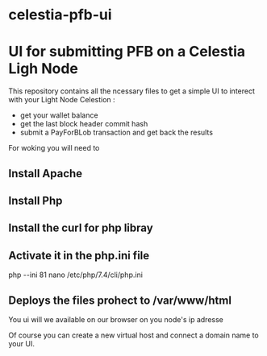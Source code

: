 # celestia-pfb-ui
<h1>UI for submitting PFB on a Celestia Ligh Node</h1>

This repository contains all the ncessary files to get a simple UI to interect with your Light Node Celestion :
- get your wallet balance
- get the last block header commit hash
- submit a PayForBLob transaction and get back the results

For woking you will need to 

<h2>Install Apache</h2>

<h2>Install Php</h2>

<h2>Install the curl for php libray</h2>

<h2>Activate it in the php.ini file</h2>


php --ini
   81  nano /etc/php/7.4/cli/php.ini
   
<h2>Deploys the files prohect to /var/www/html</h2>
 
 You ui will we available on our browser on you node's ip adresse
 
 Of course you can create a new virtual host and connect a domain name to your UI.
